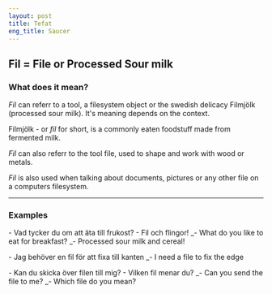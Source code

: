 ```yaml
---
layout: post
title: Tefat
eng_title: Saucer
---
```

Fil = File or Processed Sour milk
----
### What does it mean?

*Fil* can referr to a tool, a filesystem object or the swedish delicacy Filmjölk (processed sour milk). 
It's meaning depends on the context.

Filmjölk - or *fil* for short, is a commonly eaten foodstuff made from fermented milk.

*Fil* can also referr to the tool file, used to shape and work with wood or metals.

*Fil* is also used when talking about documents, pictures or any other file on a computers filesystem.

----
### Examples
\- Vad tycker du om att äta till frukost?
\- Fil och flingor!
_\- What do you like to eat for breakfast?
_\- Processed sour milk and cereal!

\- Jag behöver en fil för att fixa till kanten
_\- I need a file to fix the edge

\- Kan du skicka över filen till mig?
\- Vilken fil menar du?
_\- Can you send the file to me?
_\- Which file do you mean?
